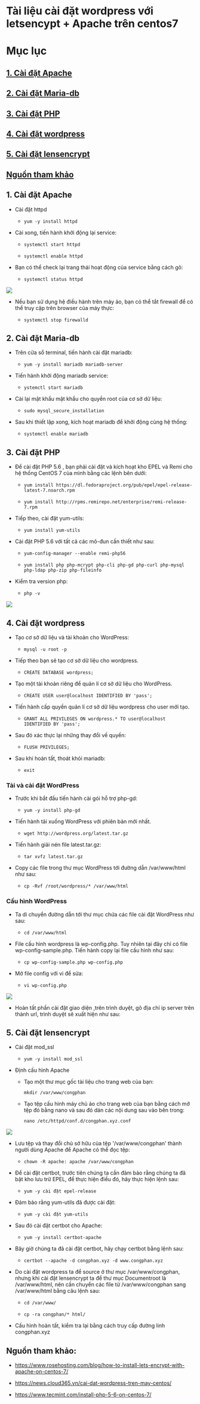 # Tài liệu cài đặt wordpress với letsencypt + Apache trên centos7
# Mục lục

## [1. Cài đặt Apache](https://github.com/phancong0897/Congphan/blob/master/C%C3%A0i%20%C4%91%E1%BA%B7t%20wordpress%20v%E1%BB%9Bi%20letsencrypt%20%2B%20apache%20tr%C3%AAn%20cent07.md#1-c%C3%A0i-%C4%91%E1%BA%B7t-apache-1)

## [2. Cài đặt Maria-db](https://github.com/phancong0897/Congphan/blob/master/C%C3%A0i%20%C4%91%E1%BA%B7t%20wordpress%20v%E1%BB%9Bi%20letsencrypt%20%2B%20apache%20tr%C3%AAn%20cent07.md#2-c%C3%A0i-%C4%91%E1%BA%B7t-maria-db-1)

## [3. Cài đặt PHP](https://github.com/phancong0897/Congphan/blob/master/C%C3%A0i%20%C4%91%E1%BA%B7t%20wordpress%20v%E1%BB%9Bi%20letsencrypt%20%2B%20apache%20tr%C3%AAn%20cent07.md#3-c%C3%A0i-%C4%91%E1%BA%B7t-php-1)

## [4. Cài đặt wordpress](https://github.com/phancong0897/Congphan/blob/master/C%C3%A0i%20%C4%91%E1%BA%B7t%20wordpress%20v%E1%BB%9Bi%20letsencrypt%20%2B%20apache%20tr%C3%AAn%20cent07.md#4-c%C3%A0i-%C4%91%E1%BA%B7t-wordpress-1)

## [5. Cài đặt lensencrypt](https://github.com/phancong0897/Congphan/blob/master/C%C3%A0i%20%C4%91%E1%BA%B7t%20wordpress%20v%E1%BB%9Bi%20letsencrypt%20%2B%20apache%20tr%C3%AAn%20cent07.md#5-c%C3%A0i-%C4%91%E1%BA%B7t-lensencrypt-1)

## [Nguồn tham khảo](https://github.com/phancong0897/Congphan/blob/master/C%C3%A0i%20%C4%91%E1%BA%B7t%20wordpress%20v%E1%BB%9Bi%20letsencrypt%20%2B%20apache%20tr%C3%AAn%20cent07.md#ngu%E1%BB%93n-tham-kh%E1%BA%A3o-1)

## 1. Cài đặt Apache

- Cài đặt httpd

    - ` yum -y install httpd `

- Cài xong, tiến hành khởi động lại service:

    - ` systemctl start httpd `

    - ` systemctl enable httpd `

- Bạn có thể check lại trang thái hoạt động của service bằng cách gõ:

    - ` systemctl status httpd `

<img src=" https://imgur.com/A5Gtj6E.png ">

- Nếu bạn sử dụng hệ điều hành trên máy ảo, bạn có thể tắt firewall để có thể truy cập trên browser của máy thực:

    - ` systemctl stop firewalld `

## 2. Cài đặt Maria-db

- Trên cửa sổ terminal, tiến hành cài đặt mariadb:

    - ` yum -y install mariadb mariadb-server `

- Tiến hành khởi động mariadb service:

    - ` ystemctl start mariadb `

- Cài lại mật khẩu mật khẩu cho quyền root của cơ sở dữ liệu:

    - ` sudo mysql_secure_installation `

- Sau khi thiết lập xong, kích hoạt mariadb để khởi động cùng hệ thống:

    - ` systemctl enable mariadb `

## 3. Cài đặt PHP

- Để cài đặt PHP 5.6 , bạn phải cài đặt và kích hoạt kho EPEL và Remi cho hệ thống CentOS 7 của mình bằng các lệnh bên dưới:

    - ` yum install https://dl.fedoraproject.org/pub/epel/epel-release-latest-7.noarch.rpm `

    - ` yum install http://rpms.remirepo.net/enterprise/remi-release-7.rpm `

- Tiếp theo, cài đặt yum-utils:

    - ` yum install yum-utils `

- Cài đặt PHP 5.6 với tất cả các mô-đun cần thiết như sau:

    - ` yum-config-manager --enable remi-php56 `

    - ` yum install php php-mcrypt php-cli php-gd php-curl php-mysql php-ldap php-zip php-fileinfo `

- Kiểm tra version php:
    - ` php -v `

<img src="https://imgur.com/MACZ2ES.png">

## 4. Cài đặt wordpress

- Tạo cơ sở dữ liệu và tài khoản cho WordPress:

    - ` mysql -u root -p `

- Tiếp theo bạn sẽ tạo cơ sở dữ liệu cho wordpress.

    - ` CREATE DATABASE wordpress; `

- Tạo một tài khoản riêng để quản lí cơ sở dữ liệu cho WordPress. 

    - ` CREATE USER user@localhost IDENTIFIED BY 'pass'; `

- Tiến hành cấp quyền quản lí cơ sở dữ liệu wordpress cho user mới tạo.

    - ` GRANT ALL PRIVILEGES ON wordpress.* TO user@localhost IDENTIFIED BY 'pass'; `

- Sau đó xác thực lại những thay đổi về quyền:

    - ` FLUSH PRIVILEGES; `

- Sau khi hoàn tất, thoát khỏi mariadb:

    - ` exit `

### Tải và cài đặt WordPress

- Trước khi bắt đầu tiến hành cài gói hỗ trợ php-gd:

    - `yum -y install php-gd `

- Tiến hành tải xuống WordPress với phiên bản mới nhất.

    - ` wget http://wordpress.org/latest.tar.gz `

- Tiến hành giải nén file latest.tar.gz:

    - ` tar xvfz latest.tar.gz `

- Copy các file trong thư mục WordPress tới đường dẫn /var/www/html như sau:

    - ` cp -Rvf /root/wordpress/* /var/www/html `

### Cấu hình WordPress

- Ta di chuyển đường dẫn tới thư mục chứa các file cài đặt WordPress như sau:

    - ` cd /var/www/html `

- File cấu hình wordpress là wp-config.php. Tuy nhiên tại đây chỉ có file wp-config-sample.php. Tiến hành copy lại file cấu hình như sau:

    - ` cp wp-config-sample.php wp-config.php `

- Mở file config với vi để sửa:

    - ` vi wp-config.php ` 

<img src=" https://imgur.com/CEqioTw.png">

- Hoàn tất phần cài đặt giao diện ,trên trình duyệt, gõ địa chỉ ip server trên thành url, trình duyệt sẽ xuất hiện như sau:

## 5. Cài đặt lensencrypt

- Cài đặt mod_ssl

    - ` yum -y install mod_ssl `

- Định cấu hình Apache

    - Tạo một thư mục gốc tài liệu cho trang web của bạn:

        ` mkdir /var/www/congphan `

    - Tạo tệp cấu hình máy chủ ảo cho trang web của bạn bằng cách mở tệp đó bằng nano và sau đó dán các nội dung sau vào bên trong:

        ` nano /etc/httpd/conf.d/congphan.xyz.conf `

<img src="https://imgur.com/CEqioTw.png">

- Lưu tệp và thay đổi chủ sở hữu của tệp '/var/www/congphan' thành người dùng Apache để Apache có thể đọc tệp:

    - ` chown -R apache: apache /var/www/congphan `

- Để cài đặt certbot, trước tiên chúng ta cần đảm bảo rằng chúng ta đã bật kho lưu trữ EPEL, để thực hiện điều đó, hãy thực hiện lệnh sau:

    - ` yum -y cài đặt epel-release `

- Đảm bảo rằng yum-utils đã được cài đặt:

    - ` yum -y cài đặt yum-utils `

- Sau đó cài đặt certbot cho Apache:

    - ` yum -y install certbot-apache `

- Bây giờ chúng ta đã cài đặt certbot, hãy chạy certbot bằng lệnh sau:

    - ` certbot --apache -d congphan.xyz -d www.congphan.xyz `

- Do cài đặt wordpress ta để source ở thư mục /var/www/congphan, nhưng khi cài đặt lensencrypt ta để thư mục Documentroot là /var/www/html, nên cần chuyển các file từ /var/www/congphan sang /var/www/html bằng câu lệnh sau:

    - ` cd /var/www/ `

    - ` cp -ra congphan/* html/ `

- Cấu hình hoàn tất, kiểm tra lại bằng cách truy cấp đường linh congphan.xyz

## Nguồn tham khảo:

- https://www.rosehosting.com/blog/how-to-install-lets-encrypt-with-apache-on-centos-7/

- https://news.cloud365.vn/cai-dat-wordpress-tren-may-centos/

- https://www.tecmint.com/install-php-5-6-on-centos-7/
